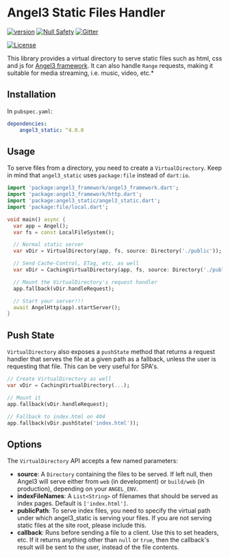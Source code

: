 # Angel3 Static Files Handler

[![version](https://img.shields.io/badge/pub-v4.0.2-brightgreen)](https://pub.dev/packages/angel3_static)
[![Null Safety](https://img.shields.io/badge/null-safety-brightgreen)](https://dart.dev/null-safety)
[![Gitter](https://img.shields.io/gitter/room/angel_dart/discussion)](https://gitter.im/angel_dart/discussion)

[![License](https://img.shields.io/github/license/dukefirehawk/angel)](https://github.com/dukefirehawk/angel/tree/angel3/packages/static/LICENSE)

This library provides a virtual directory to serve static files such as html, css and js for [Angel3 framework](https://pub.dev/packages/angel3). It can also handle `Range` requests, making it suitable for media streaming, i.e. music, video, etc.*

## Installation

In `pubspec.yaml`:

```yaml
dependencies:
    angel3_static: ^4.0.0
```

## Usage

To serve files from a directory, you need to create a `VirtualDirectory`. Keep in mind that `angel3_static` uses `package:file` instead of `dart:io`.

```dart
import 'package:angel3_framework/angel3_framework.dart';
import 'package:angel3_framework/http.dart';
import 'package:angel3_static/angel3_static.dart';
import 'package:file/local.dart';

void main() async {
  var app = Angel();
  var fs = const LocalFileSystem();

  // Normal static server
  var vDir = VirtualDirectory(app, fs, source: Directory('./public'));

  // Send Cache-Control, ETag, etc. as well
  var vDir = CachingVirtualDirectory(app, fs, source: Directory('./public'));

  // Mount the VirtualDirectory's request handler
  app.fallback(vDir.handleRequest);

  // Start your server!!!
  await AngelHttp(app).startServer();
}
```

## Push State

`VirtualDirectory` also exposes a `pushState` method that returns a request handler that serves the file at a given path as a fallback, unless the user is requesting that file. This can be very useful for SPA's.

```dart
// Create VirtualDirectory as well
var vDir = CachingVirtualDirectory(...);

// Mount it
app.fallback(vDir.handleRequest);

// Fallback to index.html on 404
app.fallback(vDir.pushState('index.html'));
```

## Options

The `VirtualDirectory` API accepts a few named parameters:

- **source**: A `Directory` containing the files to be served. If left null, then Angel3 will serve either from `web` (in development) or
    `build/web` (in production), depending on your `ANGEL_ENV`.
- **indexFileNames**: A `List<String>` of filenames that should be served as index pages. Default is `['index.html']`.
- **publicPath**: To serve index files, you need to specify the virtual path under which
    angel3_static is serving your files. If you are not serving static files at the site root,
    please include this.
- **callback**: Runs before sending a file to a client. Use this to set headers, etc. If it returns anything other than `null` or `true`, then the callback's result will be sent to the user, instead of the file contents.
